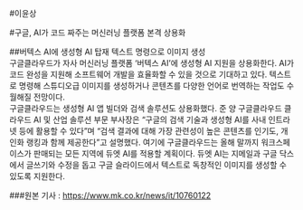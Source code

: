#이윤상

#구글, AI가 코드 짜주는 머신러닝 플랫폼 본격 상용화

##버텍스 AI에 생성형 AI 탑재 텍스트 명령으로 이미지 생성 <br> 구글클라우드가 자사 머신러닝 플랫폼 ‘버텍스 AI’에 생성형 AI 지원을 상용화한다. AI가 코드 완성을 지원해 소프트웨어 개발을 효율화할 수 있을 것으로 기대하고 있다. 텍스트로 명령해 스튜디오급 이미지를 생성하거나 콘텐츠를 다양한 언어로 번역하는 작업도 수월해질 전망이다.<br>  구글클라우드는 생성형 AI 앱 빌더와 검색 솔루션도 상용화했다. 준 양 구글클라우드 클라우드 AI 및 산업 솔루션 부문 부사장은 “구글의 검색 기술과 생성형 AI를 사내 인트라넷 등에 활용할 수 있다”며 “검색 결과에 대해 가장 관련성이 높은 콘텐츠를 인기도, 개인화 랭킹과 함께 제공한다”고 설명했다. 여기에 구글클라우드는 올해 말까지 워크스페이스가 판매되는 모든 지역에 듀엣 AI를 적용할 계획이다. 듀엣 AI는 지메일과 구글 닥스에서 글쓰기와 수정을 돕고 구글 슬라이드에서 텍스트로 독창적인 이미지를 생성할 수 있도록 지원한다. 


###원본 기사 : https://www.mk.co.kr/news/it/10760122
